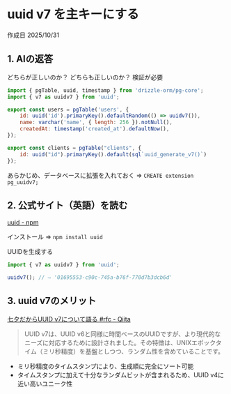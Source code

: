 # uuid v7 を主キーにする

作成日 2025/10/31

## 1. AIの返答

どちらが正しいのか？ どちらも正しいのか？ 検証が必要

```javascript
import { pgTable, uuid, timestamp } from 'drizzle-orm/pg-core';
import { v7 as uuidv7 } from 'uuid';

export const users = pgTable('users', {
    id: uuid('id').primaryKey().defaultRandom(() => uuidv7()),
    name: varchar('name', { length: 256 }).notNull(),
    createdAt: timestamp('created_at').defaultNow(),
});
```

```javascript
export const clients = pgTable("clients", {
    id: uuid("id").primaryKey().default(sql`uuid_generate_v7()`)
});
```

あらかじめ、データベースに拡張を入れておく => `CREATE extension pg_uuidv7;`

## 2. 公式サイト（英語）を読む

[uuid - npm](https://www.npmjs.com/package/uuid)

インストール => `npm install uuid`

UUIDを生成する

```javascript
import { v7 as uuidv7 } from 'uuid';

uuidv7(); // ⇨ '01695553-c90c-745a-b76f-770d7b3dcb6d'
```

## 3. uuid v7のメリット

[七夕だからUUID v7について語る #rfc - Qiita](https://qiita.com/cvusk/items/b21f4847ac09eeb7fe5c)

> UUID v7は、UUID v6と同様に時間ベースのUUIDですが、より現代的なニーズに対応するために設計されました。その特徴は、UNIXエポックタイム（ミリ秒精度）を基盤としつつ、ランダム性を含めていることです。

- ミリ秒精度のタイムスタンプにより、生成順に完全にソート可能
- タイムスタンプに加えて十分なランダムビットが含まれるため、UUID v4に近い高いユニーク性
